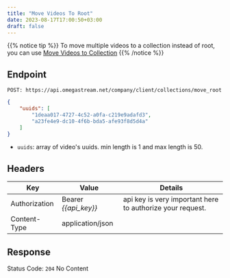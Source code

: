 ```yaml
---
title: "Move Videos To Root"
date: 2023-08-17T17:00:50+03:00
draft: false
---
```


{{% notice tip %}}
To move multiple videos to a collection instead of root, you can use [Move Videos to Collection](/collection/move_videos_to_collection)
{{% /notice %}}

## Endpoint

```url
POST: https://api.omegastream.net/company/client/collections/move_root
```

```json
{
    "uuids": [
        "1deaa017-4727-4c52-a0fa-c219e9adafd3",
        "a23fe4e9-dc10-4f6b-bda5-afe93f8d5d4a"
    ]
}
```

- `uuids`: array of video's uuids. min length is 1 and max length is 50.

## Headers

| Key           | Value              | Details                                                 |
|---------------|--------------------|---------------------------------------------------------|
| Authorization | Bearer *{{api_key}}* | api key is very important here to authorize your request. |
| Content-Type  | application/json   |   |

## Response

Status Code: `204` No Content

